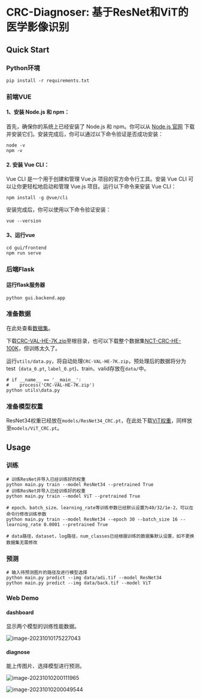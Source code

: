 # CRC-Diagnoser: 基于ResNet和ViT的医学影像识别

## Quick Start

### Python环境

```shell
pip install -r requirements.txt
```

### 前端VUE

#### 1、安装 Node.js 和 npm：

首先，确保你的系统上已经安装了 Node.js 和 npm。你可以从 [Node.js 官网](https://nodejs.org/) 下载并安装它们。安装完成后，你可以通过以下命令验证是否成功安装：

```shell
node -v
npm -v
```

#### 2. 安装 Vue CLI：

Vue CLI 是一个用于创建和管理 Vue.js 项目的官方命令行工具。安装 Vue CLI 可以让你更轻松地启动和管理 Vue.js 项目。运行以下命令来安装 Vue CLI：

```shell
npm install -g @vue/cli
```

安装完成后，你可以使用以下命令验证安装：

```shell
vue --version
```

#### 3、运行vue

```shell
cd gui/frontend
npm run serve
```

### 后端Flask

#### 运行flask服务器

```shell
python gui.backend.app
```

### 准备数据

在此处查看[数据集](https://zenodo.org/record/1214456)。

下载[CRC-VAL-HE-7K.zip](https://zenodo.org/record/1214456/files/CRC-VAL-HE-7K.zip?download=1)至根目录，也可以下载整个数据集[NCT-CRC-HE-100K](https://zenodo.org/record/1214456/files/NCT-CRC-HE-100K.zip?download=1)，但训练太久了。

运行`utils/data.py`，将自动处理`CRC-VAL-HE-7K.zip`，预处理后的数据将分为test（`data_0.pt`, `label_0.pt`)、train、valid存放在`data/`中。

```shell
# if __name__ == '__main__':
#    process('CRC-VAL-HE-7K.zip')
python utils\data.py
```

### 准备模型权重

ResNet34权重已经放在`models/ResNet34_CRC.pt`，在此处下载[ViT权重](https://drive.google.com/file/d/1ju3CiaP4WGBEpF4rCN1TqT18L-5nE56X/view?usp=drive_link)，同样放至`models/ViT_CRC.pt`。

## Usage

### 训练

```shell
# 训练ResNet并导入已经训练好的权重
python main.py train --model ResNet34 --pretrained True
# 训练ResNet并导入已经训练好的权重
python main.py train --model ViT --pretrained True

# epoch、batch_size、learning_rate等训练参数已经默认设置为40/32/1e-2，可以在命令行修改训练参数
python main.py train --model ResNet34 --epoch 30 --batch_size 16 --learning_rate 0.0001 --pretrained True

# data路径，dataset，log路径，num_classes已经根据训练的数据集默认设置，如不更换数据集无需修改
```

### 预测

```shell
# 输入待预测图片的路径及进行模型选择
python main.py predict --img data/adi.tif --model ResNet34
python main.py predict --img data/back.tif --model ViT
```

### Web Demo

#### dashboard

显示两个模型的训练性能数据。

![image-20231010175227043](https://raw.githubusercontent.com/WitchPuff/typora_images/main/img/202310101752310.png)

#### diagnose

能上传图片、选择模型进行预测。

![image-20231010200111965](https://raw.githubusercontent.com/WitchPuff/typora_images/main/img/202310102001069.png)

![image-20231010200049544](https://raw.githubusercontent.com/WitchPuff/typora_images/main/img/202310102000689.png)
